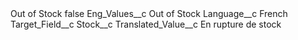 <?xml version="1.0" encoding="UTF-8"?>
<CustomMetadata xmlns="http://soap.sforce.com/2006/04/metadata" xmlns:xsi="http://www.w3.org/2001/XMLSchema-instance" xmlns:xsd="http://www.w3.org/2001/XMLSchema">
    <label>Out of Stock</label>
    <protected>false</protected>
    <values>
        <field>Eng_Values__c</field>
        <value xsi:type="xsd:string">Out of Stock</value>
    </values>
    <values>
        <field>Language__c</field>
        <value xsi:type="xsd:string">French</value>
    </values>
    <values>
        <field>Target_Field__c</field>
        <value xsi:type="xsd:string">Stock__c</value>
    </values>
    <values>
        <field>Translated_Value__c</field>
        <value xsi:type="xsd:string">En rupture de stock</value>
    </values>
</CustomMetadata>
